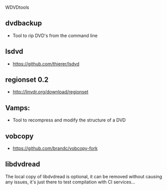 WDVDtools

## dvdbackup

- Tool to rip DVD's from the command line 

## lsdvd

- https://github.com/thierer/lsdvd

## regionset 0.2

- http://linvdr.org/download/regionset

## Vamps:

- Tool to recompress and modify the structure of a DVD

## vobcopy

- https://github.com/brandc/vobcopy-fork

## libdvdread

The local copy of libdvdread is optional, it can be removed without causing any issues,
it's just there to test compilation with CI services...
